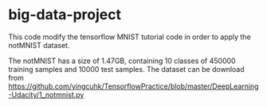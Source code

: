 # big-data-project
This code modify the tensorflow MNIST tutorial code in order to apply the notMNIST dataset.

The notMNIST has a size of 1.47GB, containing 10 classes of 450000 training samples and 10000 test samples. The dataset can be download from https://github.com/yingcuhk/TensorflowPractice/blob/master/DeepLearning-Udacity/1_notmnist.py 
